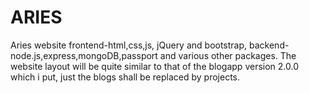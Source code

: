 # ARIES
Aries website frontend-html,css,js, jQuery and bootstrap, backend-node.js,express,mongoDB,passport and various other packages. The website layout will be quite similar to that of the blogapp version 2.0.0 which i put, just the blogs shall be replaced by projects.
